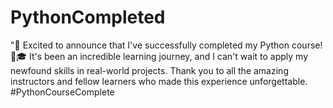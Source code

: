 # PythonCompleted
"🎉 Excited to announce that I've successfully completed my Python course! 🐍🎓 It's been an incredible learning journey, and I can't wait to apply my newfound skills in real-world projects. Thank you to all the amazing instructors and fellow learners who made this experience unforgettable. #PythonCourseComplete
